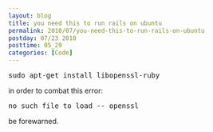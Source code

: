 ```yaml
---
layout: blog
title: you need this to run rails on ubuntu
permalink: 2010/07/you-need-this-to-run-rails-on-ubuntu
postday: 07/23 2010
posttime: 05_29
categories: [Code]
---
```


<pre>
sudo apt-get install libopenssl-ruby
</pre><p>
in order to combat this error:</p>
<pre>
no such file to load -- openssl
</pre><p>
be forewarned.</p>
